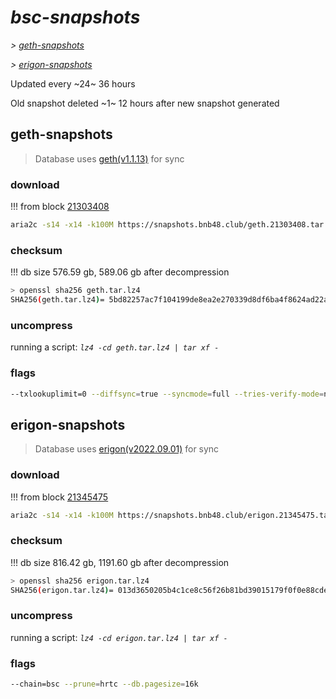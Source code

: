 # *bsc-snapshots*


*\> [geth-snapshots](#geth-snapshots)*

*\> [erigon-snapshots](#erigon-snapshots)*

Updated every ~24~ 36 hours

Old snapshot deleted ~1~ 12 hours after new snapshot generated

## geth-snapshots


> Database uses [geth(v1.1.13)](https://github.com/bnb-chain/bsc/releases/tag/v1.1.13) for sync


### download

<!-- begin_geth -->

!!! from block [21303408](https://bscscan.com/block/21303408)
```bash
aria2c -s14 -x14 -k100M https://snapshots.bnb48.club/geth.21303408.tar.lz4 -o geth.tar.lz4
```


### checksum


!!! db size 576.59 gb, 589.06 gb after decompression
```bash
> openssl sha256 geth.tar.lz4
SHA256(geth.tar.lz4)= 5bd82257ac7f104199de8ea2e270339d8df6ba4f8624ad22ab15851d43b7864d
```

<!-- end_geth -->

### uncompress


running a script: _`lz4 -cd geth.tar.lz4 | tar xf -`_


### flags


```bash
--txlookuplimit=0 --diffsync=true --syncmode=full --tries-verify-mode=none --pruneancient=true --diffblock=5000
```


## erigon-snapshots


> Database uses [erigon(v2022.09.01)](https://github.com/ledgerwatch/erigon/releases/tag/v2022.09.01) for sync


### download

<!-- begin_erigon -->

!!! from block [21345475](https://bscscan.com/block/21345475)
```bash
aria2c -s14 -x14 -k100M https://snapshots.bnb48.club/erigon.21345475.tar.lz4 -o erigon.tar.lz4
```


### checksum


!!! db size 816.42 gb, 1191.60 gb after decompression
```bash
> openssl sha256 erigon.tar.lz4
SHA256(erigon.tar.lz4)= 013d3650205b4c1ce8c56f26b81bd39015179f0f0e88cde10dd596ee1f633835
```

<!-- end_erigon -->

### uncompress


running a script: _`lz4 -cd erigon.tar.lz4 | tar xf -`_


### flags


```bash
--chain=bsc --prune=hrtc --db.pagesize=16k
```

